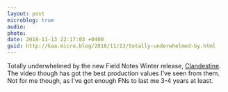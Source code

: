 ```yaml
---
layout: post
microblog: true
audio: 
photo: 
date: 2018-11-13 22:17:03 +0400
guid: http://kaa.micro.blog/2018/11/13/totally-underwhelmed-by.html
---
```

Totally underwhelmed by the new Field Notes Winter release, [Clandestine](https://fieldnotesbrand.com/products/clandestine). The video though has got the best production values I've seen from them. Not for me though, as I've got enough FNs to last me 3-4 years at least.
